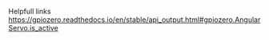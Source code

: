 Helpfull links
https://gpiozero.readthedocs.io/en/stable/api_output.html#gpiozero.AngularServo.is_active
